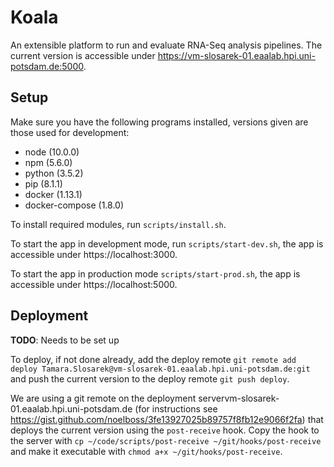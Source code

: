 # Koala

An extensible platform to run and evaluate RNA-Seq analysis pipelines. The current version is accessible under https://vm-slosarek-01.eaalab.hpi.uni-potsdam.de:5000.

## Setup

Make sure you have the following programs installed, versions given are those used for development:

* node (10.0.0)
* npm (5.6.0)
* python (3.5.2)
* pip (8.1.1)
* docker (1.13.1)
* docker-compose (1.8.0)

To install required modules, run `scripts/install.sh`.

To start the app in development mode, run `scripts/start-dev.sh`, the app is accessible under https://localhost:3000.

To start the app in production mode `scripts/start-prod.sh`, the app is accessible under https://localhost:5000.

## Deployment

**TODO**: Needs to be set up

To deploy, if not done already, add the deploy remote `git remote add deploy Tamara.Slosarek@vm-slosarek-01.eaalab.hpi.uni-potsdam.de:git` and push the current version to the deploy remote `git push deploy`.

We are using a git remote on the deployment servervm-slosarek-01.eaalab.hpi.uni-potsdam.de (for instructions see https://gist.github.com/noelboss/3fe13927025b89757f8fb12e9066f2fa) that deploys the current version using the `post-receive` hook. Copy the hook to the server with `cp ~/code/scripts/post-receive ~/git/hooks/post-receive` and make it executable with `chmod a+x ~/git/hooks/post-receive`.
